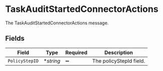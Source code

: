# TaskAuditStartedConnectorActions

The TaskAuditStartedConnectorActions message.


## Fields

| Field                   | Type                    | Required                | Description             |
| ----------------------- | ----------------------- | ----------------------- | ----------------------- |
| `PolicyStepID`          | **string*               | :heavy_minus_sign:      | The policyStepId field. |
